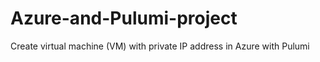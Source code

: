 # Azure-and-Pulumi-project
Create virtual machine (VM) with private IP address in Azure with Pulumi
